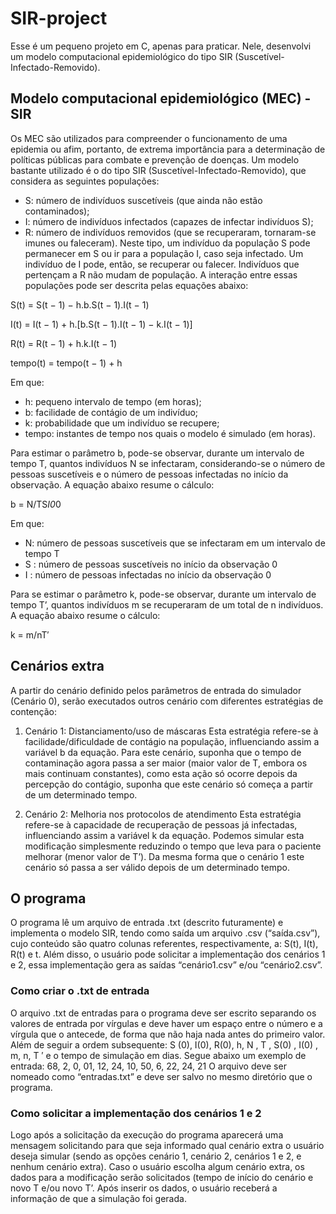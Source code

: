 # SIR-project
Esse é um pequeno projeto em C, apenas para praticar. Nele, desenvolvi um modelo computacional epidemiológico do tipo SIR (Suscetível-Infectado-Removido).
## Modelo computacional epidemiológico (MEC) - SIR
Os MEC são utilizados para compreender o funcionamento de uma epidemia ou afim, portanto, de extrema importância para a determinação de políticas públicas para combate e prevenção de doenças. 
Um modelo bastante utilizado é o do tipo SIR (Suscetível-Infectado-Removido), que considera as seguintes populações:
* S: número de indivíduos suscetíveis (que ainda não estão contaminados);
* I: número de indivíduos infectados (capazes de infectar indivíduos S);
* R: número de indivíduos removidos (que se recuperaram, tornaram-se imunes ou
faleceram).
Neste tipo, um indivíduo da população S pode permanecer em S ou ir para a população I, caso seja infectado. Um indivíduo de I pode, então, se recuperar ou falecer. Indivíduos que pertençam a R não mudam de população. A interação entre essas populações pode ser descrita pelas equações abaixo:

S(t) = S(t − 1) − h.b.S(t − 1).I(t − 1)

I(t) = I(t − 1) + h.[b.S(t − 1).I(t − 1) − k.I(t − 1)]

R(t) = R(t − 1) + h.k.I(t − 1)

tempo(t) = tempo(t − 1) + h

Em que:
* h: pequeno intervalo de tempo (em horas);
* b: facilidade de contágio de um indivíduo;
* k: probabilidade que um indivíduo se recupere;
* tempo: instantes de tempo nos quais o modelo é simulado (em horas).

Para estimar o parâmetro b, pode-se observar, durante um intervalo de tempo T, quantos indivíduos N se infectaram, considerando-se o número de pessoas suscetíveis e o número de
pessoas infectadas no início da observação. A equação abaixo resume o cálculo:

b = N/TS*I0*0

Em que:
* N: número de pessoas suscetíveis que se infectaram em um intervalo de tempo T
* S : número de pessoas suscetíveis no início da observação 0
* I : número de pessoas infectadas no início da observação 0

Para se estimar o parâmetro k, pode-se observar, durante um intervalo de tempo T’, quantos indivíduos m se recuperaram de um total de n indivíduos. A equação abaixo resume o
cálculo:

k = m/nT′

## Cenários extra

A partir do cenário definido pelos parâmetros de entrada do simulador (Cenário 0), serão executados outros cenário com diferentes estratégias de contenção:
1. Cenário 1: Distanciamento/uso de máscaras
Esta estratégia refere-se à facilidade/dificuldade de contágio na população, influenciando assim a variável b da equação. Para este cenário, suponha que o tempo de contaminação agora passa a ser maior (maior valor de T, embora os mais continuam constantes), como esta ação só ocorre depois da percepção do contágio, suponha que este cenário só começa a partir de um determinado tempo.

2. Cenário 2: Melhoria nos protocolos de atendimento
Esta estratégia refere-se à capacidade de recuperação de pessoas já infectadas, influenciando assim a variável k da equação. Podemos simular esta modificação simplesmente reduzindo o tempo que leva para o paciente melhorar (menor valor de T’). Da mesma forma que o cenário 1 este cenário só passa a ser válido depois de um determinado tempo.

## O programa

O programa lê um arquivo de entrada .txt (descrito futuramente) e implementa o modelo SIR, tendo como saída um arquivo .csv (“saída.csv”), cujo conteúdo são quatro colunas referentes, respectivamente, a: S(t), I(t), R(t) e t. Além disso, o usuário pode solicitar a implementação dos cenários 1 e 2, essa implementação gera as saídas “cenário1.csv” e/ou “cenário2.csv”.

### Como criar o .txt de entrada
O arquivo .txt de entradas para o programa deve ser escrito separando os valores de entrada por vírgulas e deve haver um espaço entre o número e a vírgula que o antecede, de forma que não haja nada antes do primeiro valor. Além de seguir a ordem subsequente: S (0), I(0), R(0), h, N , T , S(0) , I(0) , m, n, T ′ e o tempo de simulação em dias. Segue abaixo um exemplo de entrada: 
                   68, 2, 0, 01, 12, 24, 10, 50, 6, 22, 24, 21
O arquivo deve ser nomeado como “entradas.txt” e deve ser salvo no mesmo diretório que o programa.

### Como solicitar a implementação dos cenários 1 e 2
Logo após a solicitação da execução do programa aparecerá uma mensagem solicitando para que seja informado qual cenário extra o usuário deseja simular (sendo as opções cenário 1, cenário 2, cenários 1 e 2, e nenhum cenário extra). Caso o usuário escolha algum cenário extra, os dados para a modificação serão solicitados (tempo de início do cenário e novo T e/ou novo T’. Após inserir os dados, o usuário receberá a informação de que a simulação foi gerada.

